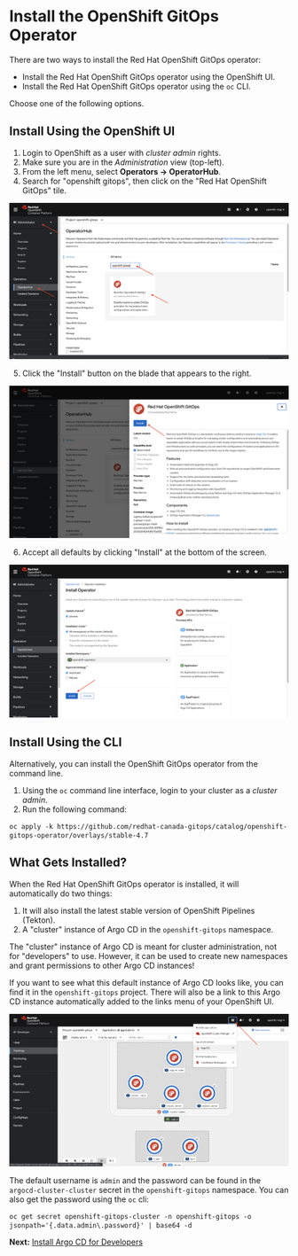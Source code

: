 # Install the OpenShift GitOps Operator

There are two ways to install the Red Hat OpenShift GitOps operator:
* Install the Red Hat OpenShift GitOps operator using the OpenShift UI.
* Install the Red Hat OpenShift GitOps operator using the `oc` CLI.

Choose one of the following options.

## Install Using the OpenShift UI

1. Login to OpenShift as a user with *cluster admin* rights.
2. Make sure you are in the *Administration* view (top-left).
3. From the left menu, select **Operators -> OperatorHub**.
4. Search for "openshift gitops", then click on the "Red Hat OpenShift GitOps" tile.

![OperatorHub Search](images/operator-hub-search.png)

5. Click the "Install" button on the blade that appears to the right.

![Operator Install](images/openshift-gitops-install1.png)

6. Accept all defaults by clicking "Install" at the bottom of the screen.

![Operator Install](images/openshift-gitops-install2.png)


## Install Using the CLI

Alternatively, you can install the OpenShift GitOps operator from the command line.

1. Using the `oc` command line interface, login to your cluster as a *cluster admin*.
2. Run the following command:

```
oc apply -k https://github.com/redhat-canada-gitops/catalog/openshift-gitops-operator/overlays/stable-4.7
```

## What Gets Installed?

When the Red Hat OpenShift GitOps operator is installed, it will automatically do two things:

1. It will also install the latest stable version of OpenShift Pipelines (Tekton).
2. A "cluster" instance of Argo CD in the `openshift-gitops` namespace.

The "cluster" instance of Argo CD is meant for cluster administration, not for "developers" to use.  However, it can be used to create new namespaces and grant permissions to other Argo CD instances!

If you want to see what this default instance of Argo CD looks like, you can find it in the `openshift-gitops` project.  There will also be a link to this Argo CD instance automatically added to the links menu of your OpenShift UI.

![Argo CD Link](images/argocd-link.png)

The default username is `admin` and the password can be found in the `argocd-cluster-cluster` secret in the `openshift-gitops` namespace. You can also get the password using the `oc` cli:

```
oc get secret openshift-gitops-cluster -n openshift-gitops -o jsonpath='{.data.admin\.password}' | base64 -d
```

**Next:** [Install Argo CD for Developers](02-install-argocd-47.md)